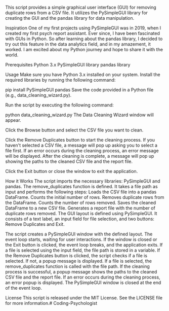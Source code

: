 This script provides a simple graphical user interface (GUI) for removing duplicate rows from a CSV file. 
It utilizes the PySimpleGUI library for creating the GUI and the pandas library for data manipulation.

Inspiration
One of my first projects using PySimpleGUI was in 2019, when I created my first psych report assistant. Ever
since, I have been fascinated with GUIs in Python. So after learning about the pandas library, I decided to 
try out this feature in the data analytics field, and in my amazement, it worked. I am excited about my Python
journey and hope to share it with the world.

Prerequisites
Python 3.x
PySimpleGUI library
pandas library

Usage
Make sure you have Python 3.x installed on your system.
Install the required libraries by running the following command:

pip install PySimpleGUI pandas
Save the code provided in a Python file (e.g., data_cleaning_wizard.py).

Run the script by executing the following command:

python data_cleaning_wizard.py
The Data Cleaning Wizard window will appear.

Click the Browse button and select the CSV file you want to clean.

Click the Remove Duplicates button to start the cleaning process.
If you haven't selected a CSV file, a message will pop up asking you to select a file first.
If an error occurs during the cleaning process, an error message will be displayed.
After the cleaning is complete, a message will pop up showing the paths to the cleaned CSV file and the report file.

Click the Exit button or close the window to exit the application.

How it Works
The script imports the necessary libraries: PySimpleGUI and pandas.
The remove_duplicates function is defined. It takes a file path as input and performs the following steps:
Loads the CSV file into a pandas DataFrame.
Counts the initial number of rows.
Removes duplicate rows from the DataFrame.
Counts the number of rows removed.
Saves the cleaned DataFrame to a new CSV file.
Generates a report file with the number of duplicate rows removed.
The GUI layout is defined using PySimpleGUI. It consists of a text label, an input field for file selection, and two buttons: Remove Duplicates and Exit.

The script creates a PySimpleGUI window with the defined layout.
The event loop starts, waiting for user interactions.
If the window is closed or the Exit button is clicked, the event loop breaks, and the application exits.
If a file is selected using the input field, the file path is stored in a variable.
If the Remove Duplicates button is clicked, the script checks if a file is selected. If not, a popup message is displayed. If a file is selected, the remove_duplicates function is called with the file path.
If the cleaning process is successful, a popup message shows the paths to the cleaned CSV file and the report file.
If an error occurs during the cleaning process, an error popup is displayed.
The PySimpleGUI window is closed at the end of the event loop.

License
This script is released under the MIT License. See the LICENSE file for more information.# Coding-Psychologist
